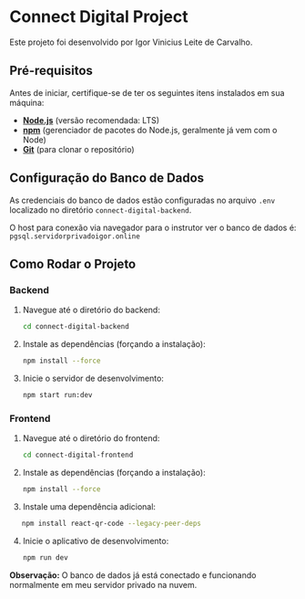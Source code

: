 # Connect Digital Project

Este projeto foi desenvolvido por Igor Vinicius Leite de Carvalho.
## Pré-requisitos

Antes de iniciar, certifique-se de ter os seguintes itens instalados em sua máquina:

- **[Node.js](https://nodejs.org/)** (versão recomendada: LTS)
- **[npm](https://www.npmjs.com/)** (gerenciador de pacotes do Node.js, geralmente já vem com o Node)
- **[Git](https://git-scm.com/)** (para clonar o repositório)

## Configuração do Banco de Dados

As credenciais do banco de dados estão configuradas no arquivo `.env` localizado no diretório `connect-digital-backend`.

O host para conexão via navegador para o instrutor ver o banco de dados é: `pgsql.servidorprivadoigor.online`

## Como Rodar o Projeto

### Backend

1. Navegue até o diretório do backend:
   ```bash
   cd connect-digital-backend
   ```
2. Instale as dependências (forçando a instalação):
   ```bash
   npm install --force
   ```
3. Inicie o servidor de desenvolvimento:
   ```bash
   npm start run:dev
   ```

### Frontend

1. Navegue até o diretório do frontend:
   ```bash
   cd connect-digital-frontend
   ```
2. Instale as dependências (forçando a instalação):
   ```bash
   npm install --force
   ```
3. Instale uma dependência adicional:
```bash
   npm install react-qr-code --legacy-peer-deps
```
4. Inicie o aplicativo de desenvolvimento:
   ```bash
   npm run dev
   ```

**Observação:** O banco de dados já está conectado e funcionando normalmente em meu servidor privado na nuvem.

